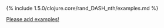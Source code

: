 {% include 1.5.0/clojure.core/rand_DASH_nth/examples.md %}

[Please add examples!](https://github.com/arrdem/grimoire/edit/master/_includes/1.6.0/clojure.core/rand_DASH_nth/examples.md)
